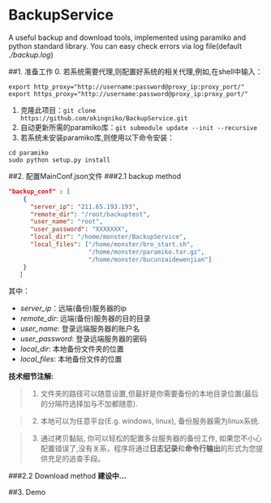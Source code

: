 # BackupService
A useful backup and download tools, implemented using paramiko and python standard library.
You can easy check errors via log file(default *./backup.log*)

##1. 准备工作
0. 若系统需要代理,则配置好系统的相关代理,例如,在shell中输入：
  ```shell
  export http_proxy="http://username:password@proxy_ip:proxy_port/"
  export https_proxy="http://username:password@proxy_ip:proxy_port/"
  ```

1. 克隆此项目：`git clone https://github.com/okingniko/BackupService.git`
2. 自动更新所需的paramiko库：`git submodule update --init --recursive`
3. 若系统未安装paramiko库,则使用以下命令安装：

  ```shell
  cd paramiko
  sudo python setup.py install
  ```

##2. 配置MainConf.json文件
###2.1 backup method
```json
"backup_conf" : [
    {
      "server_ip": "211.65.193.193",
      "remote_dir": "/root/backuptest",
      "user_name": "root",
      "user_password": "XXXXXXX",
      "local_dir": "/home/monster/BackupService",
      "local_files": ["/home/monster/bro_start.sh", 
                      "/home/monster/paramiko.tar.gz",
                      "/home/monster/bucunzaidewenjian"]
    }
   ]
```
其中：
- *server_ip*：远端(备份)服务器的ip
- *remote_dir*: 远端(备份)服务器的目的目录
- *user_name*: 登录远端服务器的账户名
- *user_password*: 登录远端服务器的密码
- *local_dir*: 本地备份文件夹的位置
- *local_files*: 本地备份文件的位置

**技术细节注解:**
> 1. 文件夹的路径可以随意设置,但最好是你需要备份的本地目录位置(最后的分隔符选择加与不加都随意).

> 2. 本地可以为任意平台(E.g. windows, linux), 备份服务器需为linux系统.

> 3. 通过拷贝黏贴, 你可以轻松的配置多台服务器的备份工作, 
如果您不小心配置错误了,没有关系，程序将通过**日志记录**和**命令行输出**的形式为您提供充足的追查手段。

###2.2 Download method
**建设中...**

##3. Demo
